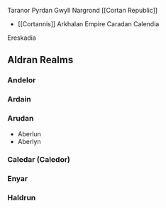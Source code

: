 Taranor
Pyrdan
Gwyll
Nargrond
[[Cortan Republic]]
-   [[Cortannis]]
Arkhalan Empire
Caradan
Calendia

Ereskadia

## Aldran Realms

### Andelor
### Ardain
### Arudan
- Aberlun
- Aberlyn
### Caledar (Caledor)
### Enyar
### Haldrun
